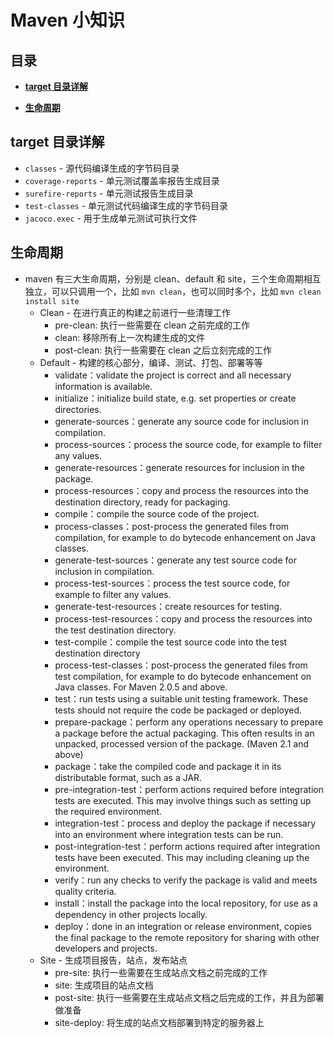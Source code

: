 # Maven 小知识

## 目录

* **[target 目录详解](#target-目录详解)**

* **[生命周期](#生命周期)**

## target 目录详解

- `classes` - 源代码编译生成的字节码目录
- `coverage-reports` - 单元测试覆盖率报告生成目录
- `surefire-reports` - 单元测试报告生成目录
- `test-classes` - 单元测试代码编译生成的字节码目录
- `jacoco.exec` - 用于生成单元测试可执行文件

## 生命周期

* maven 有三大生命周期，分别是 clean、default 和 site，三个生命周期相互独立，可以只调用一个，比如 `mvn clean`，也可以同时多个，比如 `mvn clean install site`
  * Clean - 在进行真正的构建之前进行一些清理工作
    * pre-clean: 执行一些需要在 clean 之前完成的工作
    * clean: 移除所有上一次构建生成的文件
    * post-clean: 执行一些需要在 clean 之后立刻完成的工作
  * Default - 构建的核心部分，编译、测试、打包、部署等等
    * validate：validate the project is correct and all necessary information is available.
    * initialize：initialize build state, e.g. set properties or create directories.
    * generate-sources：generate any source code for inclusion in compilation.
    * process-sources：process the source code, for example to filter any values.
    * generate-resources：generate resources for inclusion in the package.
    * process-resources：copy and process the resources into the destination directory, ready for packaging.
    * compile：compile the source code of the project.
    * process-classes：post-process the generated files from compilation, for example to do bytecode enhancement on Java classes.
    * generate-test-sources：generate any test source code for inclusion in compilation.
    * process-test-sources：process the test source code, for example to filter any values.
    * generate-test-resources：create resources for testing.
    * process-test-resources：copy and process the resources into the test destination directory.
    * test-compile：compile the test source code into the test destination directory
    * process-test-classes：post-process the generated files from test compilation, for example to do bytecode enhancement on Java classes. For Maven 2.0.5 and above.
    * test：run tests using a suitable unit testing framework. These tests should not require the code be packaged or deployed.
    * prepare-package：perform any operations necessary to prepare a package before the actual packaging. This often results in an unpacked, processed version of the package. (Maven 2.1 and above)
    * package：take the compiled code and package it in its distributable format, such as a JAR.
    * pre-integration-test：perform actions required before integration tests are executed. This may involve things such as setting up the required environment.
    * integration-test：process and deploy the package if necessary into an environment where integration tests can be run.
    * post-integration-test：perform actions required after integration tests have been executed. This may including cleaning up the environment.
    * verify：run any checks to verify the package is valid and meets quality criteria.
    * install：install the package into the local repository, for use as a dependency in other projects locally.
    * deploy：done in an integration or release environment, copies the final package to the remote repository for sharing with other developers and projects.
  * Site - 生成项目报告，站点，发布站点
    * pre-site: 执行一些需要在生成站点文档之前完成的工作
    * site: 生成项目的站点文档
    * post-site: 执行一些需要在生成站点文档之后完成的工作，并且为部署做准备
    * site-deploy: 将生成的站点文档部署到特定的服务器上

